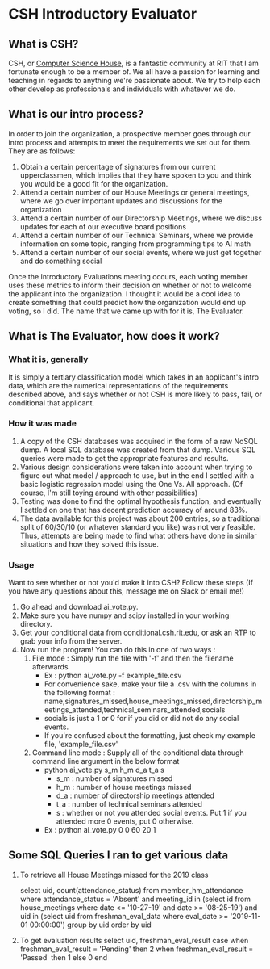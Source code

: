 # CSH Introductory Evaluator 
## What is CSH? 
CSH, or [Computer Science House](https://www.csh.rit.edu/), is a fantastic 
community at RIT that I am fortunate enough to be a member of. We all have a 
passion for learning and teaching in regards to anything we're passionate about. 
We try to help each other develop as professionals and individuals with whatever we do. 

## What is our intro process?
In order to join the organization, a prospective member goes through our intro
process and attempts to meet the requirements we set out for them. They are as
follows:
1. Obtain a certain percentage of signatures from our current upperclassmen,
which implies that they have spoken to you and think you would be a good fit
for the organization.
2. Attend a certain number of our House Meetings or general meetings, where we 
go over important updates and discussions for the organization
3. Attend a certain number of our Directorship Meetings, where we discuss
updates for each of our executive board positions
4. Attend a certain number of our Technical Seminars, where we provide
information on some topic, ranging from programming tips to AI math
5. Attend a certain number of our social events, where we just get together
and do something social 

Once the Introductory Evaluations meeting occurs, each voting member uses these
metrics to inform their decision on whether or not to welcome the applicant into
the organization. I thought it would be a cool idea to create something that
could predict how the organization would end up voting, so I did. The name that
we came up with for it is, The Evaluator.

## What is The Evaluator, how does it work?
### What it is, generally
It is simply a tertiary classification model which takes in an applicant's intro 
data, which are the numerical representations of the requirements described 
above, and says whether or not CSH is more likely to pass, fail, or conditional 
that applicant. 

### How it was made
1. A copy of the CSH databases was acquired in the form of a raw NoSQL dump. A
local SQL database was created from that dump. Various SQL queries were made to
get the appropriate features and results. 
2. Various design considerations were taken into account when trying to figure out
what model / approach to use, but in the end I settled with a basic logistic
regression model using the One Vs. All approach. (Of course, I'm still toying
around with other possibilities)
3. Testing was done to find the optimal hypothesis function, and eventually
I settled on one that has decent prediction accuracy of around 83%.
4. The data available for this project was about 200 entries, so a traditional
split of 60/30/10 (or whatever standard you like) was not very feasible. Thus,
attempts are being made to find what others have done in similar situations and
how they solved this issue. 

### Usage
Want to see whether or not you'd make it into CSH? Follow these steps 
(If you have any questions about this, message me on Slack or email me!)
1. Go ahead and download ai\_vote.py. 
2. Make sure you have numpy and scipy installed in your working directory. 
3. Get your conditional data from conditional.csh.rit.edu, or ask an RTP to grab your info from the server. 
4. Now run the program! You can do this in one of two ways : 
    1. File mode : Simply run the file with '-f' and then the filename afterwards
       - Ex : python ai\_vote.py -f example\_file.csv 
       - For convenience sake, make your file a .csv with the columns in the following format :  
     name,signatures_missed,house_meetings_missed,directorship_meetings_attended,technical_seminars_attended,socials
       - socials is just a 1 or 0 for if you did or did not do any social events.
       - If you're confused about the formatting, just check my example file, 'example_file.csv'
    2. Command line mode : Supply all of the conditional data through command line argument in the below format
       - python ai\_vote.py s_m h_m d_a t_a s
          - s_m : number of signatures missed
          - h_m : number of house meetings missed
          - d_a : number of directorship meetings attended
          - t_a : number of technical seminars attended
          - s : whether or not you attended social events. Put 1 if you attended more 0 events, put 0 otherwise.
       - Ex : python ai\_vote.py 0 0 60 20 1

## Some SQL Queries I ran to get various data
1. To retrieve all House Meetings missed for the 2019 class

    select uid, count(attendance_status) from member_hm_attendance
    where attendance_status = 'Absent'
    and meeting_id in
        (select id from house_meetings
        where date <= '10-27-19' and date >= '08-25-19')
    and uid in
        (select uid from freshman_eval_data
        where eval_date >= '2019-11-01 00:00:00')
    group by uid
    order by uid

2. To get evaluation results
    select uid, freshman_eval_result
    case
        when freshman_eval_result = 'Pending' then 2
        when freshman_eval_result = 'Passed' then 1
        else 0
    end


